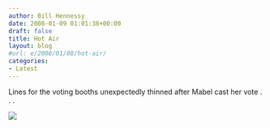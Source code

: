 ```yaml
---
author: Bill Hennessy
date: 2008-01-09 01:01:38+00:00
draft: false
title: Hot Air
layout: blog
#url: e/2008/01/08/hot-air/
categories:
- Latest
---
```


Lines for the voting booths unexpectedly thinned after Mabel cast her vote . . .

![](https://i.l.cnn.net/cnn/2008/images/01/08/art.nhnightvoting.ap.jpg)

